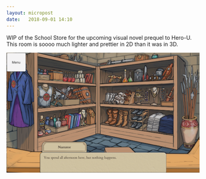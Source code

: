 ```yaml
---
layout: micropost
date:   2018-09-01 14:10
---
```


WIP of the School Store for the upcoming visual novel prequel to Hero-U. This room is soooo much lighter and prettier in 2D than it was in 3D. 

<a href="/assets/images/post-images/66f95315e4e2deba.png"><img src="/assets/images/post-images/66f95315e4e2deba.png" /></a>
